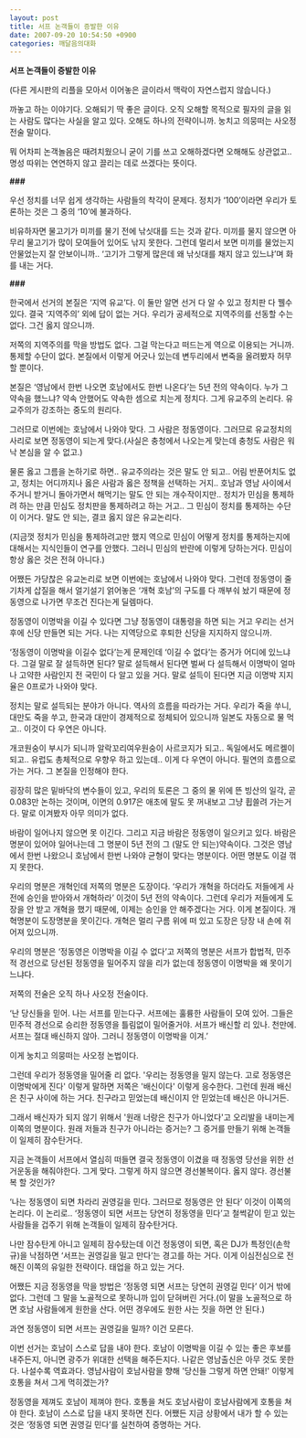 ```yaml
---
layout: post
title: 서프 논객들이 증발한 이유
date: 2007-09-20 10:54:50 +0900
categories: 깨달음의대화
---
```

**서프 논객들이 증발한 이유**

(다른 게시판의 리플을 모아서 이어놓은 글이라서 맥락이 자연스럽지 않습니다.) 

까놓고 하는 이야기다. 오해되기 딱 좋은 글이다. 오직 오해할 목적으로 필자의 글을 읽는 사람도 많다는 사실을 알고 있다. 오해도 하나의 전략이니까. 눙치고 의뭉떠는 사오정 전술 말이다. 

뭐 어차피 논객놀음은 때려치웠으니 굳이 기를 쓰고 오해하겠다면 오해해도 상관없고.. 명성 따위는 연연하지 않고 끌리는 데로 쓰겠다는 뜻이다. 

**###**

우선 정치를 너무 쉽게 생각하는 사람들의 착각이 문제다. 정치가 ‘100’이라면 우리가 토론하는 것은 그 중의 ‘10’에 불과하다. 

비유하자면 물고기가 미끼를 물기 전에 낚싯대를 드는 것과 같다. 미끼를 물지 않으면 아무리 물고기가 많이 모여들어 있어도 낚지 못한다. 그런데 멀리서 보면 미끼를 물었는지 안물었는지 잘 안보이니까.. ‘고기가 그렇게 많은데 왜 낚싯대를 채지 않고 있느냐’며 화를 내는 거다. 

**###**

한국에서 선거의 본질은 ‘지역 유교’다. 이 둘만 알면 선거 다 알 수 있고 정치판 다 꿸수 있다. 결국 ‘지역주의’ 외에 답이 없는 거다. 우리가 공세적으로 지역주의를 선동할 수는 없다. 그건 옳지 않으니까. 

저쪽의 지역주의를 막을 방법도 없다. 그걸 막는다고 떠드는게 역으로 이용되는 거니까. 통제할 수단이 없다. 본질에서 이렇게 어긋나 있는데 변두리에서 변죽을 올려봤자 허무할 뿐이다. 

본질은 ‘영남에서 한번 나오면 호남에서도 한번 나온다’는 5년 전의 약속이다. 누가 그 약속을 했느냐? 약속 안했어도 약속한 셈으로 치는게 정치다. 그게 유교주의 논리다. 유교주의가 강조하는 중도의 원리다. 

그러므로 이번에는 호남에서 나와야 맞다. 그 사람은 정동영이다. 그러므로 유교정치의 사리로 보면 정동영이 되는게 맞다.(사실은 충청에서 나오는게 맞는데 충청도 사람은 워낙 본심을 알 수 없고.)

물론 옳고 그름을 논하기로 하면.. 유교주의라는 것은 말도 안 되고.. 어림 반푼어치도 없고, 정치는 어디까지나 옳은 사람과 옳은 정책을 선택하는 거지.. 호남과 영남 사이에서 주거니 받거니 돌아가면서 해먹기는 말도 안 되는 개수작이지만.. 정치가 민심을 통제하려 하는 만큼 민심도 정치판을 통제하려고 하는 거고.. 그 민심이 정치를 통제하는 수단이 이거다. 말도 안 되는, 결코 옳지 않은 유교논리다.

(지금껏 정치가 민심을 통제하려고만 했지 역으로 민심이 어떻게 정치를 통제하는지에 대해서는 지식인들이 연구를 안했다. 그러니 민심의 반란에 이렇게 당하는거다. 민심이 항상 옳은 것은 전혀 아니다.)

어쨌든 가당찮은 유교논리로 보면 이번에는 호남에서 나와야 맞다. 그런데 정동영이 줄기차게 삽질을 해서 얼기설기 얽어놓은 ‘개혁 호남’의 구도를 다 깨부숴 놨기 때문에 정동영으로 나가면 무조건 진다는게 딜렘마다. 

정동영이 이명박을 이길 수 있다면 그냥 정동영이 대통령을 하면 되는 거고 우리는 선거 후에 신당 만들면 되는 거다. 나는 지역당으로 후퇴한 신당을 지지하지 않으니까. 

‘정동영이 이명박을 이길수 없다’는게 문제인데 ‘이길 수 없다’는 증거가 어디에 있느냐다. 그걸 말로 잘 설득하면 된다? 말로 설득해서 된다면 벌써 다 설득해서 이명박이 얼마나 고약한 사람인지 전 국민이 다 알고 있을 거다. 말로 설득이 된다면 지금 이명박 지지율은 0프로가 나와야 맞다. 

정치는 말로 설득되는 분야가 아니다. 역사의 흐름을 따라가는 거다. 우리가 죽을 쑤니, 대만도 죽을 쑤고, 한국과 대만이 경제적으로 정체되어 있으니까 일본도 자동으로 물 먹고.. 이것이 다 우연은 아니다. 

개코원숭이 부시가 되니까 알락꼬리여우원숭이 사르코지가 되고.. 독일에서도 메르켈이 되고.. 유럽도 총체적으로 우향우 하고 있는데.. 이게 다 우연이 아니다. 필연의 흐름으로 가는 거다. 그 본질을 인정해야 한다. 

굉장히 많은 밑바닥의 변수들이 있고, 우리의 토론은 그 중의 물 위에 뜬 빙산의 일각, 곧 0.083만 논하는 것이며, 이면의 0.917은 애초에 말도 못 꺼내보고 그냥 휩쓸려 가는거다. 말로 이겨봤자 아무 의미가 없다.

바람이 일어나지 않으면 못 이긴다. 그리고 지금 바람은 정동영이 일으키고 있다. 바람은 명분이 있어야 일어나는데 그 명분이 5년 전의 그 (말도 안 되는)약속이다. 그것은 영남에서 한번 나왔으니 호남에서 한번 나와야 균형이 맞다는 명분이다. 어떤 명분도 이걸 꺾지 못한다. 

우리의 명분은 개혁인데 저쪽의 명분은 도장이다. ‘우리가 개혁을 하더라도 저들에게 사전에 승인을 받아와서 개혁하라’ 이것이 5년 전의 약속이다. 그런데 우리가 저들에게 도장을 안 받고 개혁을 했기 때문에, 이제는 승인을 안 해주겠다는 거다. 이게 본질이다. 개혁명분이 도장명분을 못이긴다. 개혁은 멀리 구름 위에 떠 있고 도장은 당장 내 손에 쥐어져 있으니까. 

우리의 명분은 ‘정동영은 이명박을 이길 수 없다’고 저쪽의 명분은 서프가 합법적, 민주적 경선으로 당선된 정동영을 밀어주지 않을 리가 없는데 정동영이 이명박을 왜 못이기느냐다. 

저쪽의 전술은 오직 하나 사오정 전술이다. 

‘난 당신들을 믿어. 나는 서프를 믿는다구. 서프에는 훌륭한 사람들이 모여 있어. 그들은 민주적 경선으로 승리한 정동영을 틀림없이 밀어줄거야. 서프가 배신할 리 있나. 천만에. 서프는 절대 배신하지 않아. 그러니 정동영이 이명박을 이겨.’

이게 눙치고 의뭉떠는 사오정 논법이다. 

그런데 우리가 정동영을 밀어줄 리 없다. '우리는 정동영을 밀지 않는다. 고로 정동영은 이명박에게 진다' 이렇게 말하면 저쪽은 '배신이다' 이렇게 응수한다. 그런데 원래 배신은 친구 사이에 하는 거다. 친구라고 믿었는데 배신이지 안 믿었는데 배신은 아니거든. 

그래서 배신자가 되지 않기 위해서 '원래 너랑은 친구가 아니었다'고 오리발을 내미는게 이쪽의 명분이다. 원래 저들과 친구가 아니라는 증거는? 그 증거를 만들기 위해 논객들이 일제히 잠수탄거다. 

지금 논객들이 서프에서 열심히 떠들면 결국 정동영이 이겼을 때 정동영 당선을 위한 선거운동을 해줘야한다. 그게 맞다. 그렇게 하지 않으면 경선불복이다. 옳지 않다. 경선불복 할 것인가?

‘나는 정동영이 되면 차라리 권영길을 민다. 그러므로 정동영은 안 된다’ 이것이 이쪽의 논리다. 이 논리로.. ‘정동영이 되면 서프는 당연히 정동영을 민다’고 철썩같이 믿고 있는 사람들을 겁주기 위해 논객들이 일제히 잠수탄거다. 

나만 잠수탄게 아니고 일제히 잠수탔는데 이건 정동영이 되면, 혹은 DJ가 특정인(손학규)을 낙점하면 ‘서프는 권영길을 밀고 만다’는 경고를 하는 거다. 이게 이심전심으로 전해진 이쪽의 유일한 전략이다. 태업을 하고 있는 거다. 

어쨌든 지금 정동영을 막을 방법은 ‘정동영 되면 서프는 당연히 권영길 민다’ 이거 밖에 없다. 그런데 그 말을 노골적으로 못하니까 입이 닫혀버린 거다.(이 말을 노골적으로 하면 호남 사람들에게 원한을 산다. 어떤 경우에도 원한 사는 짓을 하면 안 된다.) 

과연 정동영이 되면 서프는 권영길을 밀까? 이건 모른다.

이번 선거는 호남이 스스로 답을 내야 한다. 호남이 이명박을 이길 수 있는 좋은 후보를 내주든지, 아니면 광주가 위대한 선택을 해주든지다. 나같은 영남출신은 아무 것도 못한다. 나설수록 역효과다. 영남사람이 호남사람을 향해 '당신들 그렇게 하면 안돼!' 이렇게 호통을 쳐서 그게 먹히겠는가?

정동영을 제껴도 호남이 제껴야 한다. 호통을 쳐도 호남사람이 호남사람에게 호통을 쳐야 한다. 호남이 스스로 답을 내지 못하면 진다. 어쨌든 지금 상황에서 내가 할 수 있는 것은 ‘정동영 되면 권영길 민다’를 실천하여 증명하는 거다.
